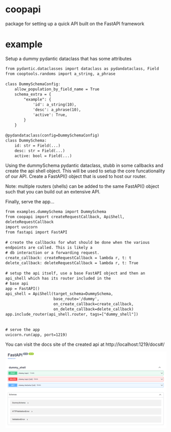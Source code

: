 # coopapi
 package for setting up a quick API built on the FastAPI framework

# example
Setup a dummy pydantic dataclass that has some attributes
```buildoutcfg
from pydantic.dataclasses import dataclass as pydandataclass, Field
from cooptools.randoms import a_string, a_phrase

class DummySchemaConfig:
    allow_population_by_field_name = True
    schema_extra = {
        "example": {
            'id': a_string(10),
            'desc': a_phrase(10),
            'active': True,
        }
    }

@pydandataclass(config=DummySchemaConfig)
class DummySchema:
    id: str = Field(...)
    desc: str = Field(...)
    active: bool = Field(...)
```


Using the dummySchema pydantic dataclass, stubb in some callbacks and create the api shell object. This will be used to setup the core funcationality of our API. Create a FastAPI() object that is used to host our router.

Note: multiple routers (shells) can be added to the same FastAPI() object such that you can build out an extensive API.

Finally, serve the app...
```buildoutcfg
from examples.dummySchema import DummySchema
from coopapi import createRequestCallback, ApiShell, deleteRequestCallback
import uvicorn
from fastapi import FastAPI

# create the callbacks for what should be done when the various endpoints are called. This is likely a
# db interaction or a forwarding request.
create_callback: createRequestCallback = lambda r, t: t
delete_callback: deleteRequestCallback = lambda r, t: True

# setup the api itself, use a base FastAPI object and then an api_shell which has its router included in the
# base api
app = FastAPI()
api_shell = ApiShell(target_schema=DummySchema,
                     base_route='/dummy',
                     on_create_callback=create_callback,
                     on_delete_callback=delete_callback)
app.include_router(api_shell.router, tags=["dummy_shell"])


# serve the app
uvicorn.run(app, port=1219)
```

You can visit the docs site of the created api at http://localhost:1219/docs#/

![img.png](imgs/fastApiDocs_forDummy.png)